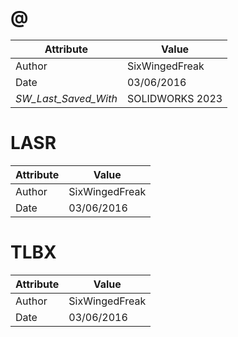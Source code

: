 # @
| Attribute | Value |
| ---  | ---     |
| Author | SixWingedFreak |
| Date | 03/06/2016 |
| _SW_Last_Saved_With_ | SOLIDWORKS 2023 |
# LASR
| Attribute | Value |
| ---  | ---     |
| Author | SixWingedFreak |
| Date | 03/06/2016 |
# TLBX
| Attribute | Value |
| ---  | ---     |
| Author | SixWingedFreak |
| Date | 03/06/2016 |
